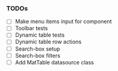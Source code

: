 ### TODOs


- [ ] Make menu items input for component 
- [ ] Toolbar tests
- [ ] Dynamic table tests
- [ ] Dynamic table row actions
- [ ] Search-box setup
- [ ] Search-box filters
- [ ] Add MatTable datasource class
